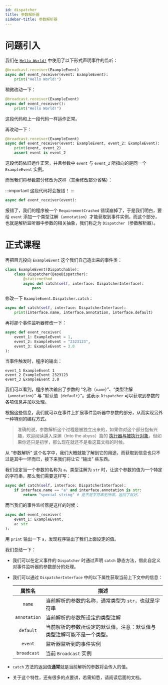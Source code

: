 ```yaml
---
id: dispatcher
title: 参数解析器
sidebar-title: 参数解析器
---
```


# 问题引入

我们在 [`Hello World!`](hello-world) 中使用了以下形式声明事件的监听：

```python
@broadcast.receiver(ExampleEvent)
async def event_receiver(event: ExampleEvent):
    print("Hello World!")
```

稍微改动一下：

```python
@broadcast.receiver(ExampleEvent)
async def event_receiver():
    print("Hello World!")
```

这段代码和上一段代码一样运作正常。

再改动一下：

```python
@broadcast.receiver(ExampleEvent)
async def event_receiver(event: ExampleEvent, event_2: ExampleEvent):
    print(event, event_2)
    assert event is event_2
```

这段代码依旧运作正常，并且参数中 `event` 与 `event_2` 所指向的是同一个 `ExampleEvent` 实例。

而当我们将参数部分修改为这样（其余修改部分省略）：

:::important
这段代码将会报错！
:::

```python
async def event_receiver(event):
```

报错了，我们的程序被一个 `RequirementCrashed` 错误崩掉了，于是我们明白，要给 `event` 添加一个类型注解（`annotation`）才能获取到事件实例，而这个部分，也就是解析监听器中参数的相关抽象，我们称之为 `Dispatcher`（参数解析器）。

# 正式课程

再把目光投向 `ExampleEvent` 这个我们自己造出来的事件类：

```python
class ExampleEvent(Dispatchable):
    class Dispatcher(BaseDispatcher):
        @staticmethod
        async def catch(self, interface: DispatcherInterface):
            pass
```

修改一下 `ExampleEvent.Dispatcher.catch`：

```python
async def catch(self, interface: DispatcherInterface):
    print(interface.name, interface.annotation, interface.default)
```

再将那个事件监听器修改一下：

```python
async def event_receiver(
    event_1: ExampleEvent = 1,
    event_2: ExampleEvent = "2323123",
    event_3: ExampleEvent = 3.0
):
```

当事件触发时，程序的输出：

```
event_1 ExampleEvent 1
event_2 ExampleEvent 2323123
event_3 ExampleEvent 3.0
```

我们可以看到，程序依次输出了参数的 “名称（`name`）”、“类型注解（`annotation`）” 与 “默认值（`default`）”。这表示 `Dispatcher` 可以获取到参数的各项信息并加以处理。

根据这些信息，我们就可以在事件上扩展事件监听器中参数的部分，从而实现另外一种特别的编程方式。

> 准确的说，参数解析这个过程是被独立出来的，如果你对这个部分抱有兴趣，欢迎阅读遁入深渊（Into the abyss）篇的 [执行器与被执行对象](/docs/broadcast/abyss/executor-and-exectarget)，但如果你还只是初学，那么现在就还不是看这篇文档的时候。

从 “参数解析” 这个名字中，我们大概就能了解到它的用途，而获取到信息也只不过是其中一环而已，接下来我们将让它 “输出” 些东西。

我们设定当一个参数的名称为 `a`，类型注解为 `str` 时，让这个参数的值为一个特定的字符串，那么我们需要这样写：

```python
async def catch(self, interface: DispatcherInterface):
    if interface.name == "a" and interface.annotation is str:
        return "special string" # 是不是字符串无所谓，返回了就好。
```

而当我们的事件监听器是这样的时候：

```python
async def event_receiver(
    event_1: ExampleEvent,
    a: str
):
```

用 `print` 输出一下 `a`，发现程序输出了我们上面设定的值。

我们总结一下：

- 我们可以在定义事件的 `Dispatcher` 时通过声明  `catch` 静态方法，借此自定义对事件监听器的参数部分的处理。

- 我们可以通过 `DispatcherInterface` 中的以下属性获取当前上下文中的信息：

  |    属性名    | 描述                                                         |
  | :----------: | ------------------------------------------------------------ |
  |    `name`    | 当前解析的参数的名称，通常类型为 `str`，也就是字符串         |
  | `annotation` | 当前解析的参数所设定的类型注解                               |
  |  `default`   | 当前解析的参数所设定的默认值。注意：默认值与类型注解可能不是一个类型。 |
  |   `event`    | 监听器监听到的事件实例                                       |
  | `broadcast`  | 当前 `Broadcast` 实例                                        |

- `catch` 方法的返回值**通常**就是当前解析的参数将会传入的值。

- 关于这个特性，还有很多的点要讲，若需知悉，请阅读后面的文档。

